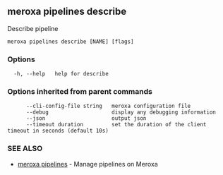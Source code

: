 ## meroxa pipelines describe

Describe pipeline

```
meroxa pipelines describe [NAME] [flags]
```

### Options

```
  -h, --help   help for describe
```

### Options inherited from parent commands

```
      --cli-config-file string   meroxa configuration file
      --debug                    display any debugging information
      --json                     output json
      --timeout duration         set the duration of the client timeout in seconds (default 10s)
```

### SEE ALSO

* [meroxa pipelines](meroxa_pipelines.md)	 - Manage pipelines on Meroxa

